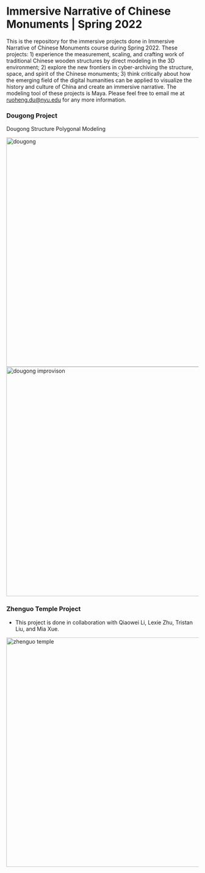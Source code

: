 # Immersive Narrative of Chinese Monuments | Spring 2022
This is the repository for the immersive projects done in Immersive Narrative of Chinese Monuments course during Spring 2022. These projects: 1) experience the measurement, scaling, and crafting work of traditional Chinese wooden structures by direct modeling in the 3D environment; 2) explore the new frontiers in cyber-archiving the structure, space, and spirit of the Chinese monuments; 3) think critically about how the emerging field of the digital humanities can be applied to visualize the history and culture of China and create an immersive narrative. The modeling tool of these projects is Maya. Please feel free to email me at ruoheng.du@nyu.edu for any more information.

### Dougong Project
Dougong Structure Polygonal Modeling

<img width="600" alt="dougong" src="https://github.com/ruoheng-du/chinese-monuments-modeling/raw/main/assets/dougong.png">

<img width="600" alt="dougong improvison" src="https://github.com/ruoheng-du/chinese-monuments-modeling/raw/main/assets/dougong improvison.png">


### Zhenguo Temple Project
* This project is done in collaboration with Qiaowei Li, Lexie Zhu, Tristan Liu, and Mia Xue.

<img width="600" alt="zhenguo temple" src="https://github.com/ruoheng-du/chinese-monuments-modeling/raw/main/assets/zhenguo temple.png">

